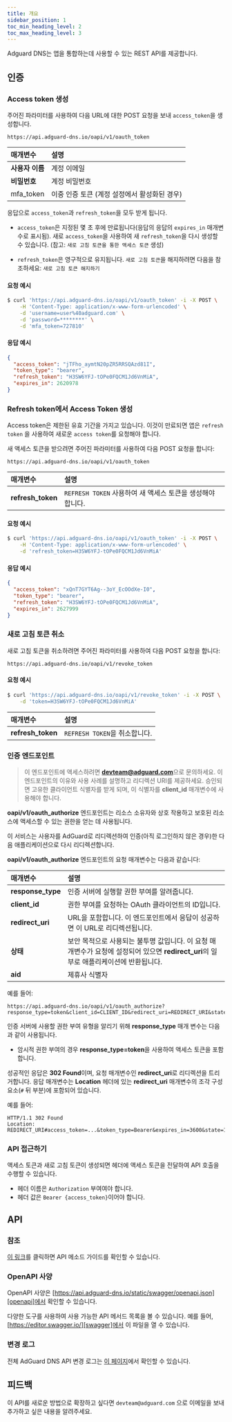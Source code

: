 ```yaml
---
title: 개요
sidebar_position: 1
toc_min_heading_level: 2
toc_max_heading_level: 3
---
```


<!--
    API info is from here:
    https://api.adguard-dns.io/static/api/API.md
-->

Adguard DNS는 앱을 통합하는데 사용할 수 있는 REST API를 제공합니다.

## 인증

### Access token 생성

주어진 파라미터를 사용하여 다음 URL에 대한 POST 요청을 보내 `access_token`을 생성합니다.

`https://api.adguard-dns.io/oapi/v1/oauth_token`

| 매개변수       | 설명                         |
|:---------- |:-------------------------- |
| **사용자 이름** | 계정 이메일                     |
| **비밀번호**   | 계정 비밀번호                    |
| mfa_token  | 이중 인증 토큰 (계정 설정에서 활성화된 경우) |

응답으로 `access_token`과 `refresh_token`을 모두 받게 됩니다.

- `access_token`은 지정된 몇 초 후에 만료됩니다(응답의 응답의 `expires_in` 매개변수로 표시됨). 새로 `access_token`을 사용하여 새 `refresh_token`을 다시 생성할 수 있습니다. (참고: `새로 고침 토큰을 통한 액세스 토큰` 생성)

- `refresh_token`은 영구적으로 유지됩니다. `새로 고침 토큰`을 해지하려면 다음을 참조하세요: `새로 고침 토큰 해지하기`

#### 요청 예시

```bash
$ curl 'https://api.adguard-dns.io/oapi/v1/oauth_token' -i -X POST \
    -H 'Content-Type: application/x-www-form-urlencoded' \
    -d 'username=user%40adguard.com' \
    -d 'password=********' \
    -d 'mfa_token=727810'
```

#### 응답 예시

```json
{
  "access_token": "jTFho_aymtN20pZR5RRSQAzd81I",
  "token_type": "bearer",
  "refresh_token": "H3SW6YFJ-tOPe0FQCM1Jd6VnMiA",
  "expires_in": 2620978
}
```

### Refresh token에서 Access Token 생성

Access token은 제한된 유효 기간을 가지고 있습니다. 이것이 만료되면 앱은 `refresh token` 을 사용하여 새로운 `access token`를 요청해야 합니다.

새 액세스 토큰을 받으려면 주어진 파라미터를 사용하여 다음 POST 요청을 합니다:

`https://api.adguard-dns.io/oapi/v1/oauth_token`

| 매개변수              | 설명                                       |
|:----------------- |:---------------------------------------- |
| **refresh_token** | `REFRESH TOKEN` 사용하여 새 액세스 토큰을 생성해야 합니다. |

#### 요청 예시

```bash
$ curl 'https://api.adguard-dns.io/oapi/v1/oauth_token' -i -X POST \
    -H 'Content-Type: application/x-www-form-urlencoded' \
    -d 'refresh_token=H3SW6YFJ-tOPe0FQCM1Jd6VnMiA'
```

#### 응답 예시

```json
{
  "access_token": "xQnT7GYT6Ag--3oY_EcOOdXe-I0",
  "token_type": "bearer",
  "refresh_token": "H3SW6YFJ-tOPe0FQCM1Jd6VnMiA",
  "expires_in": 2627999
}
```

### 새로 고침 토큰 취소

새로 고침 토큰을 취소하려면 주어진 파라미터를 사용하여 다음 POST 요청을 합니다:

`https://api.adguard-dns.io/oapi/v1/revoke_token`

#### 요청 예시

```bash
$ curl 'https://api.adguard-dns.io/oapi/v1/revoke_token' -i -X POST \
    -d 'token=H3SW6YFJ-tOPe0FQCM1Jd6VnMiA'
```

| 매개변수              | 설명                      |
|:----------------- |:----------------------- |
| **refresh_token** | `REFRESH TOKEN`을 취소합니다. |

### 인증 엔드포인트

> 이 엔드포인트에 액세스하려면 **devteam@adguard.com**으로 문의하세요. 이 엔드포인트의 이유와 사용 사례를 설명하고 리디렉션 URI를 제공하세요. 승인되면 고유한 클라이언트 식별자를 받게 되며, 이 식별자를 **client_id** 매개변수에 사용해야 합니다.

**oapi/v1/oauth_authorize** 엔드포인트는 리소스 소유자와 상호 작용하고 보호된 리소스에 액세스할 수 있는 권한을 얻는 데 사용됩니다.

이 서비스는 사용자를 AdGuard로 리디렉션하여 인증(아직 로그인하지 않은 경우)한 다음 애플리케이션으로 다시 리디렉션합니다.

**oapi/v1/oauth_authorize** 엔드포인트의 요청 매개변수는 다음과 같습니다:

| 매개변수              | 설명                                                                                  |
|:----------------- |:----------------------------------------------------------------------------------- |
| **response_type** | 인증 서버에 실행할 권한 부여를 알려줍니다.                                                            |
| **client_id**     | 권한 부여를 요청하는 OAuth 클라이언트의 ID입니다.                                                     |
| **redirect_uri**  | URL을 포함합니다. 이 엔드포인트에서 응답이 성공하면 이 URL로 리디렉션됩니다.                                      |
| **상태**            | 보안 목적으로 사용되는 불투명 값입니다. 이 요청 매개변수가 요청에 설정되어 있으면 **redirect_uri**의 일부로 애플리케이션에 반환됩니다. |
| **aid**           | 제휴사 식별자                                                                             |

예를 들어:

```http request
https://api.adguard-dns.io/oapi/v1/oauth_authorize?response_type=token&client_id=CLIENT_ID&redirect_uri=REDIRECT_URI&state=1jbmuc0m9WTr1T6dOO82
```

인증 서버에 사용할 권한 부여 유형을 알리기 위해 **response_type** 매개 변수는 다음과 같이 사용됩니다.

- 암시적 권한 부여의 경우 **response_type=token**을 사용하여 액세스 토큰을 포함합니다.

성공적인 응답은 **302 Found**이며, 요청 매개변수인 **redirect_uri**로 리디렉션을 트리거합니다. 응답 매개변수는 **Location** 헤더에 있는 **redirect_uri** 매개변수의 조각 구성 요소(`#` 뒤 부분)에 포함되어 있습니다.

예를 들어:

```http request
HTTP/1.1 302 Found
Location: REDIRECT_URI#access_token=...&token_type=Bearer&expires_in=3600&state=1jbmuc0m9WTr1T6dOO82
```

### API 접근하기

액세스 토큰과 새로 고침 토큰이 생성되면 헤더에 액세스 토큰을 전달하여 API 호출을 수행할 수 있습니다.

- 헤더 이름은 `Authorization` 부여여야 합니다.
- 헤더 값은 `Bearer {access_token}`이어야 합니다.

## API

### 참조

[이 링크](reference.md)를 클릭하면 API 메소드 가이드를 확인할 수 있습니다.

### OpenAPI 사양

OpenAPI 사양은 [https://api.adguard-dns.io/static/swagger/openapi.json][openapi]에서 확인할 수 있습니다.

다양한 도구를 사용하여 사용 가능한 API 메서드 목록을 볼 수 있습니다. 예를 들어, [https://editor.swagger.io/][swagger]에서 이 파일을 열 수 있습니다.

### 변경 로그

전체 AdGuard DNS API 변경 로그는 [이 페이지](private-dns/api/changelog.md)에서 확인할 수 있습니다.

## 피드백

이 API를 새로운 방법으로 확장하고 싶다면 `devteam@adguard.com` 으로 이메일을 보내 추가하고 싶은 내용을 알려주세요.

[openapi]: https://api.adguard-dns.io/static/swagger/openapi.json
[swagger]: https://editor.swagger.io/
